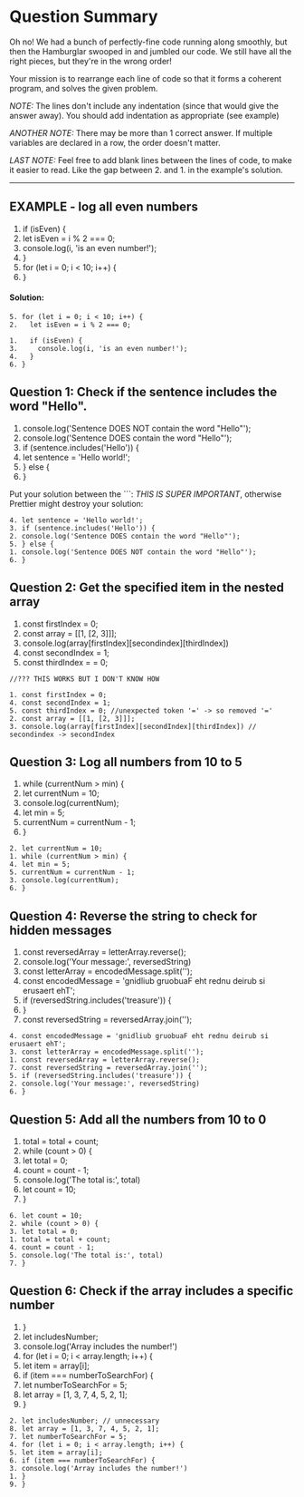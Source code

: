 # Question Summary

Oh no! We had a bunch of perfectly-fine code running along smoothly, but then
the Hamburglar swooped in and jumbled our code. We still have all the right
pieces, but they're in the wrong order!

Your mission is to rearrange each line of code so that it forms a coherent
program, and solves the given problem.

_NOTE:_ The lines don't include any indentation (since that would give the
answer away). You should add indentation as appropriate (see example)

_ANOTHER NOTE:_ There may be more than 1 correct answer. If multiple variables
are declared in a row, the order doesn't matter.

_LAST NOTE:_ Feel free to add blank lines between the lines of code, to make it
easier to read. Like the gap between 2. and 1. in the example's solution.

---

## EXAMPLE - log all even numbers

1. if (isEven) {
2. let isEven = i % 2 === 0;
3. console.log(i, 'is an even number!');
4. }
5. for (let i = 0; i < 10; i++) {
6. }

#### Solution:

```
5. for (let i = 0; i < 10; i++) {
2.   let isEven = i % 2 === 0;

1.   if (isEven) {
3.     console.log(i, 'is an even number!');
4.   }
6. }
```

## Question 1: Check if the sentence includes the word "Hello".

1. console.log('Sentence DOES NOT contain the word "Hello"');
2. console.log('Sentence DOES contain the word "Hello"');
3. if (sentence.includes('Hello')) {
4. let sentence = 'Hello world!';
5. } else {
6. }

Put your solution between the ```:
_THIS IS SUPER IMPORTANT_, otherwise Prettier might destroy your solution:

```
4. let sentence = 'Hello world!';
3. if (sentence.includes('Hello')) {
2. console.log('Sentence DOES contain the word "Hello"');
5. } else {
1. console.log('Sentence DOES NOT contain the word "Hello"');
6. }

```

## Question 2: Get the specified item in the nested array

1. const firstIndex = 0;
2. const array = [[1, [2, 3]]];
3. console.log(array[firstIndex][secondindex][thirdIndex])
4. const secondIndex = 1;
5. const thirdIndex = = 0;

```
//??? THIS WORKS BUT I DON'T KNOW HOW

1. const firstIndex = 0;
4. const secondIndex = 1;
5. const thirdIndex = 0; //unexpected token '=' -> so removed '='
2. const array = [[1, [2, 3]]];
3. console.log(array[firstIndex][secondIndex][thirdIndex]) // secondindex -> secondIndex

```

## Question 3: Log all numbers from 10 to 5

1. while (currentNum > min) {
2. let currentNum = 10;
3. console.log(currentNum);
4. let min = 5;
5. currentNum = currentNum - 1;
6. }

```
2. let currentNum = 10;
1. while (currentNum > min) {
4. let min = 5;
5. currentNum = currentNum - 1;
3. console.log(currentNum);
6. }

```

## Question 4: Reverse the string to check for hidden messages

1. const reversedArray = letterArray.reverse();
2. console.log('Your message:', reversedString)
3. const letterArray = encodedMessage.split('');
4. const encodedMessage = 'gnidliub gruobuaF eht rednu deirub si erusaert ehT';
5. if (reversedString.includes('treasure')) {
6. }
7. const reversedString = reversedArray.join('');

```
4. const encodedMessage = 'gnidliub gruobuaF eht rednu deirub si erusaert ehT';
3. const letterArray = encodedMessage.split('');
1. const reversedArray = letterArray.reverse();
7. const reversedString = reversedArray.join('');
5. if (reversedString.includes('treasure')) {
2. console.log('Your message:', reversedString)
6. }

```

## Question 5: Add all the numbers from 10 to 0

1. total = total + count;
2. while (count > 0) {
3. let total = 0;
4. count = count - 1;
5. console.log('The total is:', total)
6. let count = 10;
7. }

```
6. let count = 10;
2. while (count > 0) {
3. let total = 0;
1. total = total + count;
4. count = count - 1;
5. console.log('The total is:', total)
7. }

```

## Question 6: Check if the array includes a specific number

1. }
2. let includesNumber;
3. console.log('Array includes the number!')
4. for (let i = 0; i < array.length; i++) {
5. let item = array[i];
6. if (item === numberToSearchFor) {
7. let numberToSearchFor = 5;
8. let array = [1, 3, 7, 4, 5, 2, 1];
9. }

```
2. let includesNumber; // unnecessary
8. let array = [1, 3, 7, 4, 5, 2, 1];
7. let numberToSearchFor = 5;
4. for (let i = 0; i < array.length; i++) {
5. let item = array[i];
6. if (item === numberToSearchFor) {
3. console.log('Array includes the number!')
1. }
9. }

```
